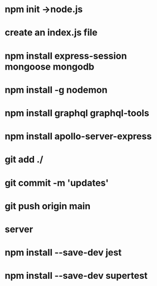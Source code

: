 # npm init ->node.js
# create an index.js file
# npm install express-session mongoose mongodb
# npm install -g nodemon
# npm install graphql graphql-tools
# npm install apollo-server-express  

# git add ./
# git commit -m 'updates'
# git push origin main 


# server

# npm install --save-dev jest
# npm install --save-dev supertest